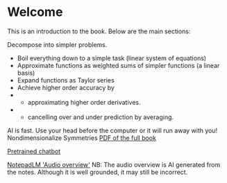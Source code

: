 
# Welcome

This is an introduction to the book. Below are the main sections:

Decompose into simpler problems. 

* Boil everything down to a simple task (linear system of equations)
* Approximate functions as weighted sums of simpler functions (a linear basis)
* Expand functions as Taylor series 
* Achieve higher order accuracy by 
* * approximating higher order derivatives.
* * cancelling over and under prediction by averaging. 

AI is fast. Use your head before the computer or it will run away with you! 
Nondimensionalize
Symmetries
[PDF of the full book](_static/book.pdf)

[Pretrained chatbot](https://notebooklm.google.com/notebook/31dca965-3ce5-42e2-b423-c04bd11bfc98?_gl=1*rcxnqh*_ga*NjA5MzI4ODE5LjE3NDkyMjU1ODc.*_ga_W0LDH41ZCB*czE3NDk0MTYyNzIkbzIkZzAkdDE3NDk0MTYyNzIkajYwJGwwJGgw)

[NotepadLM 'Audio overview'](https://notebooklm.google.com/notebook/a1f51dab-a729-4dfb-b94b-965be763a7b1/audio)
NB: The audio overview is AI generated from the notes. Although it is well grounded, it may still be incorrect.
